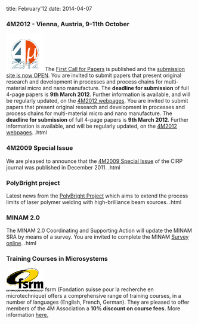title: February'12
date: 2014-04-07 

<!--break--> 

### 4M2012 - Vienna, Austria, 9-11th October

![4M2011](/images/4m-2012_100.png)
The [First Call for Papers](/conference/2012/Call-Papers-4M2012) is published and the [submission site is now OPEN](/content/Submission-Guideline.html). You are invited to submit papers that present original research and development in processes and process chains for multi-material micro and nano manufacture.  The **deadline for submission** of full 4-page papers is **9th March 2012**. Further information is available, and will be regularly updated, on the [4M2012 webpages](/conference/201/Submission-Guideline.html). You are invited to submit papers that present original research and development in processes and process chains for multi-material micro and nano manufacture.  The **deadline for submission** of full 4-page papers is **9th March 2012**. Further information is available, and will be regularly updated, on the [4M2012 webpages](/conference/201.html). .html
### 4M2009 Special Issue

We are pleased to announce that the [4M2009 Special Issue](/content/Special-Issue-4M200/Special-Issue-4M200.html) of the CIRP journal was published in December 2011.   .html
### PolyBright project

Latest news from the [PolyBright Project](/content/PolyBright-update/PolyBright-update.html) which aims to extend the process limits of laser polymer welding with high-brilliance beam sources.  .html
### MINAM 2.0

The MINAM 2.0 Coordinating and Supporting Action will update the MINAM SRA by means of a survey. You are invited to complete the MINAM [Survey online](/content/MINAM-Surve/MINAM-Surve.html).   .html
### Training Courses in Microsystems

![FSRM](/images/FSRM_LOGO_web.gif)
fsrm (Fondation suisse pour la recherche en microtechnique) offers a comprehensive range of training courses, in a number of languages (English, French, German). They are pleased to offer members of the 4M Association a <b>10% discount on course fees.</b> More information [here.](/content/fsrm-training-course/fsrm-training-course.html)